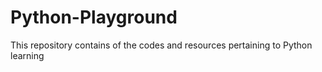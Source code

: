 # Python-Playground
This repository contains of the codes and resources pertaining to Python learning
